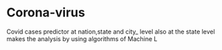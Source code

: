 # Corona-virus
Covid cases predictor at nation,state and city_ level also at the state level makes the analysis by using algorithms of Machine L

